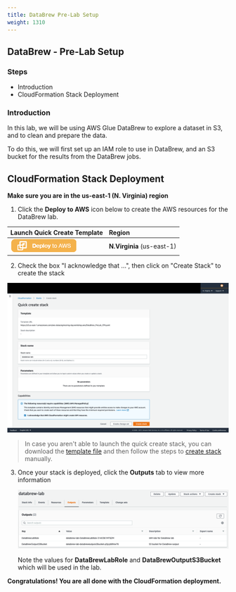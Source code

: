 ```yaml
---
title: DataBrew Pre-Lab Setup
weight: 1310
---
```


## DataBrew - Pre-Lab Setup

### Steps

- Introduction
- CloudFormation Stack Deployment

### Introduction

In this lab, we will be using AWS Glue DataBrew to explore a dataset in S3, and to clean and prepare the data.

To do this, we will first set up an IAM role to use in DataBrew, and an S3 bucket for the results from the DataBrew jobs.

## CloudFormation Stack Deployment

**Make sure you are in the us-east-1 (N. Virginia) region**

1. Click the **Deploy to AWS** icon below to create the AWS resources for the DataBrew lab.

| Launch Quick Create Template                                                                                                                                                                                                                                                                  | Region                     |
| :-------------------------------------------------------------------------------------------------------------------------------------------------------------------------------------------------------------------------------------------------------------------------------------------- | :------------------------- |
| <a href="https://console.aws.amazon.com/cloudformation/home?region=us-east-1#/stacks/new?stackName=databrew-lab&templateURL=https://s3.us-east-1.amazonaws.com/aws-dataengineering-day.workshop.aws/DataBrew_PreLab_CFN.yaml" target="_blank"><img src="/static/images/00-deploy-to-aws.png" ></a> | **N.Virginia** (us-east-1) |

2. Check the box "I acknowledge that ...", then click on "Create Stack" to create the stack

![](/static/1300/images/databrew-stack.png)

> In case you aren't able to launch the quick create stack, you can download the [template file](https://s3.us-east-1.amazonaws.com/aws-dataengineering-day.workshop.aws/DataBrew_PreLab_CFN.yaml) and then follow the steps to [create stack](https://docs.aws.amazon.com/AWSCloudFormation/latest/UserGuide/cfn-console-create-stack.html) manually.

3. Once your stack is deployed, click the **Outputs** tab to view more information

   ![](/static/1300/images/cfn6.png)

   Note the values for **DataBrewLabRole** and **DataBrewOutputS3Bucket** which will be used in the lab.

**Congratulations! You are all done with the CloudFormation deployment.**